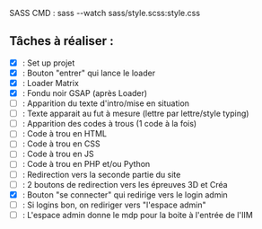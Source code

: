 SASS CMD : sass --watch sass/style.scss:style.css

## Tâches à réaliser : 

- [x] : Set up projet
- [x] : Bouton "entrer" qui lance le loader
- [x] : Loader Matrix
- [x] : Fondu noir GSAP (après Loader)
- [ ] : Apparition  du texte d'intro/mise en situation
- [ ] : Texte apparait au fut à mesure (lettre par lettre/style typing)
- [ ] : Apparition des codes à trous (1 code à la fois)
- [ ] : Code à trou en HTML
- [ ] : Code à trou en CSS
- [ ] : Code à trou en JS
- [ ] : Code à trou en PHP et/ou Python
- [ ] : Redirection vers la seconde partie du site
- [ ] : 2 boutons de redirection vers les épreuves 3D et Créa
- [x] : Bouton "se connecter" qui redirige vers le login admin
- [ ] : Si logins bon, on rediriger vers "l'espace admin"
- [ ] : L'espace admin donne le mdp pour la boite à l'entrée de l'IIM
